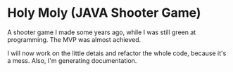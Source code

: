 # Holy Moly (JAVA Shooter Game)
A shooter game I made some years ago, while I was still green at programming. The MVP was almost achieved.

I will now work on the little detais and refactor the whole code, because it's a mess. Also, I'm generating documentation.
